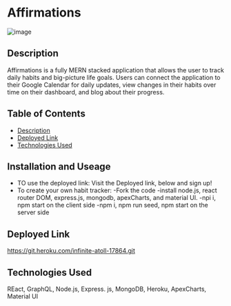 # Affirmations

![image](https://github.com/SidneyEdwards/Systematic/assets/124628764/72ecf058-5f4f-4607-8ecb-0ce55d9e7cea)

## Description

Affirmations is a fully MERN stacked application that allows the user to track daily habits and big-picture life goals. Users can connect the application to their Google Calendar for daily updates, view changes in their habits over time on their dashboard, and blog about their progress. 

## Table of Contents
- [Description](#description)
- [Deployed Link](#deployed-link)
- [Technologies Used](#technologies-used)

## Installation and Useage

- TO use the deployed link: Visit the Deployed link, below and sign up!
- To create your own habit tracker:
  -Fork the code
  -install node.js, react router DOM, express.js, mongodb, apexCharts, and material UI.
  -npi i, npm start on the client side
  -npm i, npm run seed, npm start on the server side

## Deployed Link

https://git.heroku.com/infinite-atoll-17864.git


## Technologies Used
REact, GraphQL, Node.js, Express. js, MongoDB, Heroku, ApexCharts, Material UI


